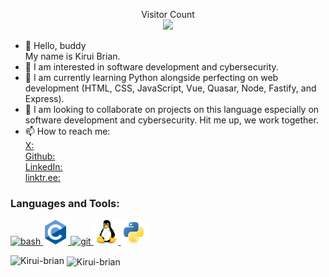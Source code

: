 
<p align="center"> 
  Visitor Count<br>
  <img src="https://profile-counter.glitch.me/Kirui-brian/count.svg" />
</p>

- 👋 Hello, buddy<br>
   My name is Kirui Brian.
- 👀 I am interested in software development and cybersecurity.
- 🌱 I am currently learning Python alongside perfecting on web development (HTML, CSS, JavaScript, Vue, Quasar, Node, Fastify, and Express).
- 💞️ I am looking to collaborate on projects on this language especially on software development and cybersecurity. Hit me up, we work together.
- 📫 How to reach me: <br>
[X:](https://x.com/KiruiBriann) <br>
[Github:](https://github.com/Kirui-brian) <br>
[LinkedIn:](https://www.linkedin.com/in/kibet-brian/) <br>
[linktr.ee:](https://linktr.ee/kiru.i)

<!---
Kirui-brian/Kirui-brian is a ✨ special ✨ repository because its `README.md` (this file) appears on your GitHub profile.
You can click the Preview link to take a look at your changes.
--->
<h3 align="left">Languages and Tools:</h3>
<p align="left"> <a href="https://www.gnu.org/software/bash/" target="_blank" rel="noreferrer"> <img src="https://www.vectorlogo.zone/logos/gnu_bash/gnu_bash-icon.svg" alt="bash" width="40" height="40"/> </a> <a href="https://www.cprogramming.com/" target="_blank" rel="noreferrer"> <img src="https://raw.githubusercontent.com/devicons/devicon/master/icons/c/c-original.svg" alt="c" width="40" height="40"/> </a> <a href="https://git-scm.com/" target="_blank" rel="noreferrer"> <img src="https://www.vectorlogo.zone/logos/git-scm/git-scm-icon.svg" alt="git" width="40" height="40"/> </a> <a href="https://www.linux.org/" target="_blank" rel="noreferrer"> <img src="https://raw.githubusercontent.com/devicons/devicon/master/icons/linux/linux-original.svg" alt="linux" width="40" height="40"/> </a> <a href="https://www.python.org" target="_blank" rel="noreferrer"> <img src="https://raw.githubusercontent.com/devicons/devicon/master/icons/python/python-original.svg" alt="python" width="40" height="40"/> </a> </p>

<p><img align="left" src="https://github-readme-stats.vercel.app/api/top-langs?username=Kirui-brian&show_icons=true&locale=en&layout=compact" alt="Kirui-brian" /></p>

<p>&nbsp;<img align="center" src="https://github-readme-stats.vercel.app/api?username=Kirui-brian&show_icons=true&locale=en" alt="Kirui-brian" /></p>
